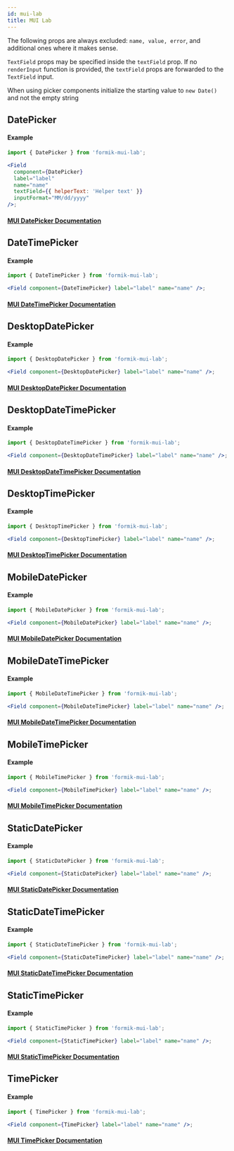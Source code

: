 ```yaml
---
id: mui-lab
title: MUI Lab
---
```


The following props are always excluded: `name, value, error`, and additional ones where it makes sense.

`TextField` props may be specified inside the `textField` prop. If no `renderInput` function is provided, the `textField` props are forwarded to the `TextField` input.

When using picker components initialize the starting value to `new Date()` and not the empty string

## DatePicker

#### Example

```jsx
import { DatePicker } from 'formik-mui-lab';

<Field
  component={DatePicker}
  label="label"
  name="name"
  textField={{ helperText: 'Helper text' }}
  inputFormat="MM/dd/yyyy"
/>;
```

#### [MUI DatePicker Documentation](https://mui.com/api/date-picker/)

## DateTimePicker

#### Example

```jsx
import { DateTimePicker } from 'formik-mui-lab';

<Field component={DateTimePicker} label="label" name="name" />;
```

#### [MUI DateTimePicker Documentation](https://mui.com/api/date-time-picker/)

## DesktopDatePicker

#### Example

```jsx
import { DesktopDatePicker } from 'formik-mui-lab';

<Field component={DesktopDatePicker} label="label" name="name" />;
```

#### [MUI DesktopDatePicker Documentation](https://mui.com/api/desktop-date-picker/)

## DesktopDateTimePicker

#### Example

```jsx
import { DesktopDateTimePicker } from 'formik-mui-lab';

<Field component={DesktopDateTimePicker} label="label" name="name" />;
```

#### [MUI DesktopDateTimePicker Documentation](https://mui.com/api/desktop-date-time-picker/)

## DesktopTimePicker

#### Example

```jsx
import { DesktopTimePicker } from 'formik-mui-lab';

<Field component={DesktopTimePicker} label="label" name="name" />;
```

#### [MUI DesktopTimePicker Documentation](https://mui.com/api/desktop-time-picker/)

## MobileDatePicker

#### Example

```jsx
import { MobileDatePicker } from 'formik-mui-lab';

<Field component={MobileDatePicker} label="label" name="name" />;
```

#### [MUI MobileDatePicker Documentation](https://mui.com/api/mobile-date-picker/)

## MobileDateTimePicker

#### Example

```jsx
import { MobileDateTimePicker } from 'formik-mui-lab';

<Field component={MobileDateTimePicker} label="label" name="name" />;
```

#### [MUI MobileDateTimePicker Documentation](https://mui.com/api/mobile-date-time-picker/)

## MobileTimePicker

#### Example

```jsx
import { MobileTimePicker } from 'formik-mui-lab';

<Field component={MobileTimePicker} label="label" name="name" />;
```

#### [MUI MobileTimePicker Documentation](https://mui.com/api/mobile-time-picker/)

## StaticDatePicker

#### Example

```jsx
import { StaticDatePicker } from 'formik-mui-lab';

<Field component={StaticDatePicker} label="label" name="name" />;
```

#### [MUI StaticDatePicker Documentation](https://mui.com/api/static-date-picker/)

## StaticDateTimePicker

#### Example

```jsx
import { StaticDateTimePicker } from 'formik-mui-lab';

<Field component={StaticDateTimePicker} label="label" name="name" />;
```

#### [MUI StaticDateTimePicker Documentation](https://mui.com/api/static-date-time-picker/)

## StaticTimePicker

#### Example

```jsx
import { StaticTimePicker } from 'formik-mui-lab';

<Field component={StaticTimePicker} label="label" name="name" />;
```

#### [MUI StaticTimePicker Documentation](https://mui.com/api/static-time-picker/)

## TimePicker

#### Example

```jsx
import { TimePicker } from 'formik-mui-lab';

<Field component={TimePicker} label="label" name="name" />;
```

#### [MUI TimePicker Documentation](https://mui.com/api/time-picker/)

